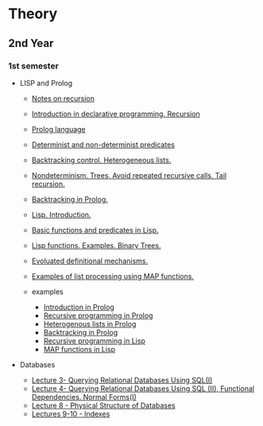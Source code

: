 # Theory

## 2nd Year

### 1st semester

* LISP and Prolog
  * [Notes on recursion](https://unexpected-fin-7b2.notion.site/Examples-of-recursion-b9ca3cf433e64a4a9d388561ba1e2ac6)
  * [Introduction in declarative programming. Recursion](https://unexpected-fin-7b2.notion.site/Lecture-1-11e60148aeaf4890b70abedcccb52b94)
  * [Prolog language](https://unexpected-fin-7b2.notion.site/Lecture-2-8a5f6793746a4448b69355f3ea95e17d)
  * [Determinist and non-determinist predicates](https://unexpected-fin-7b2.notion.site/Lecture-3-7eabdecf6a304644be86ec95bff121e6)
  * [Backtracking control. Heterogeneous lists.](https://unexpected-fin-7b2.notion.site/Lecture-4-3b5e75421f2346329749e7df05264452)
  * [Nondeterminism. Trees. Avoid repeated recursive calls. Tail recursion.](https://unexpected-fin-7b2.notion.site/Lecture-5-f33abe1944d24d3d93730d78a3f8fa1a)
  * [Backtracking in Prolog.](https://unexpected-fin-7b2.notion.site/Lecture-6-2d7a2bc2ca564d0f881d5efed02e8c77)
  * [Lisp. Introduction.](https://unexpected-fin-7b2.notion.site/Lecture-7-bbaff51cb9014109bd28f537d1a1382f)
  * [Basic functions and predicates in Lisp.](https://unexpected-fin-7b2.notion.site/Lecture-8-d8af81e4d1de4e068c910fcb80b5643c)
  * [Lisp functions. Examples. Binary Trees.](https://unexpected-fin-7b2.notion.site/Lecture-9-e7f442bb24b54441a167ee65de1df65c)
  * [Evoluated definitional mechanisms.](https://unexpected-fin-7b2.notion.site/Lecture-10-f6b7ac87014645c1a19256ca84d36799)
  * [Examples of list processing using MAP functions.](https://unexpected-fin-7b2.notion.site/Lecture-11-4421ecbd8e3f4d29abfe2549d093a694)
  
  * examples 
    * [Introduction in Prolog](https://unexpected-fin-7b2.notion.site/Seminar-1-6ca3a8088d844f80b596d8b6ab99997b)  
    * [Recursive programming in Prolog](https://unexpected-fin-7b2.notion.site/Seminar-2-13aa3b312eec46b4aba82b30ae43656b)  
    * [Heterogenous lists in Prolog](https://unexpected-fin-7b2.notion.site/Seminar-3-ede4402777d84ac19c92b08cf5eb0d01)
    * [Backtracking in Prolog](https://unexpected-fin-7b2.notion.site/Seminar-4-5c55aae3435c4726a8e41144becb66f9)
    * [Recursive programming in Lisp](https://unexpected-fin-7b2.notion.site/Seminar-5-ba16d231546b4b37a9508ac355bc8f68)
    * [MAP functions in Lisp](https://www.notion.so/Seminar-6-e12c3f5486f04d3489430c86f7ea75dc)

* Databases
  * [Lecture 3- Querying Relational Databases Using SQL(I)](https://unexpected-fin-7b2.notion.site/Lecture-3-9160e33fc3c94702bcf6621950330f5e)
  * [Lecture 4- Querying Relational Databases Using SQL (II), Functional Dependencies. Normal Forms(I) ](https://unexpected-fin-7b2.notion.site/Lecture-4-4f36d838e3c1468f86fd570a5e1ac67a)
  * [Lecture 8 - Physical Structure of Databases](https://unexpected-fin-7b2.notion.site/Lecture-8-a053f3af227748ec9201d384ad707603)
  * [Lectures 9-10 - Indexes](https://unexpected-fin-7b2.notion.site/Lecture-9-10-Indexes-dcb3dbdbf4fd4945b4275d0cf57a071f)

